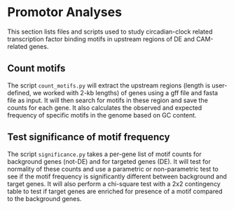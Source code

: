 # Promotor Analyses

This section lists files and scripts used to study circadian-clock related transcription factor binding motifs in upstream regions of DE and CAM-related genes.

## Count motifs

The script `count_motifs.py` will extract the upstream regions (length is user-defined, we worked with 2-kb lengths) of genes using a gff file and fasta file as input. It will then search for motifs in these region and save the counts for each gene. It also calculates the observed and expected frequency of specific motifs in the genome based on GC content.

## Test significance of motif frequency

The script `significance.py` takes a per-gene list of motif counts for background genes (not-DE) and for targeted genes (DE). It will test for normality of these counts and use a parametric or non-parametric test to see if the motif frequency is significantly different between background and target genes. It will also perform a chi-square test with a 2x2 contingency table to test if target genes are enriched for presence of a motif compared to the background genes.
